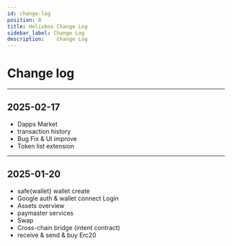 ```yaml
---
id: change-log
position: 8
title: Helixbox Change Log
sidebar_label: Change Log
description:    Change Log
---
```

# Change log

---
## 2025-02-17
  - Dapps Market 
  - transaction history
  - Bug Fix & UI improve 
  - Token list extension 

---
## 2025-01-20
  - safe\{wallet\} wallet create
  - Google auth & wallet connect Login 
  - Assets overview
  - paymaster services 
  - Swap
  - Cross-chain bridge (intent contract)
  - receive & send & buy Erc20